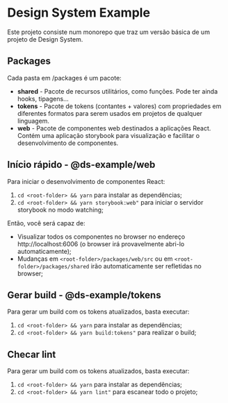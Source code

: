 # Design System Example

Este projeto consiste num monorepo que traz um versão básica de um projeto de Design System.

## Packages

Cada pasta em /packages é um pacote:

- **shared** - Pacote de recursos utilitários, como funções. Pode ter ainda hooks, tipagens...
- **tokens** - Pacote de tokens (contantes + valores) com propriedades em diferentes formatos para serem usados em projetos de qualquer linguagem.
- **web** - Pacote de componentes web destinados a aplicações React. Contém uma aplicação storybook para visualização e facilitar o desenvolvimento de componentes.

## Início rápido - @ds-example/web

Para iniciar o desenvolvimento de componentes React:

1. `cd <root-folder> && yarn` para instalar as dependências;
2. `cd <root-folder> && yarn storybook:web"` para iniciar o servidor storybook no modo watching;

Então, você será capaz de:

- Visualizar todos os componentes no browser no endereço http://localhost:6006 (o browser irá provavelmente abri-lo automaticamente);
- Mudanças em `<root-folder>/packages/web/src` ou em `<root-folder>/packages/shared` irão automaticamente ser refletidas no browser;

## Gerar build - @ds-example/tokens

Para gerar um build com os tokens atualizados, basta executar:

1. `cd <root-folder> && yarn` para instalar as dependências;
2. `cd <root-folder> && yarn build:tokens"` para realizar o build;

## Checar lint

Para gerar um build com os tokens atualizados, basta executar:

1. `cd <root-folder> && yarn` para instalar as dependências;
2. `cd <root-folder> && yarn lint"` para escanear todo o projeto;

